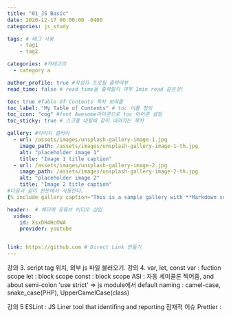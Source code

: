 ```yaml
---
title: "01_JS Basic"
date: 2020-12-17 00:00:00 -0400
categories: js_study

tags: # 태그 사용
    - tag1
    - tag2

categories: #카테고리
  - category a

author_profile: true #작성자 프로필 출력여부
read_time: false # read_time을 출력할지 여부 1min read 같은것!

toc: true #Table Of Contents 목차 보여줌
toc_label: "My Table of Contents" # toc 이름 정의
toc_icon: "cog" #font Awesome아이콘으로 toc 아이콘 설정
toc_sticky: true # 스크롤 내릴때 같이 내려가는 목차

gallery: #이미지 갤러리
  - url: /assets/images/unsplash-gallery-image-1.jpg
    image_path: /assets/images/unsplash-gallery-image-1-th.jpg
    alt: "placeholder image 1"
    title: "Image 1 title caption"
  - url: /assets/images/unsplash-gallery-image-2.jpg
    image_path: /assets/images/unsplash-gallery-image-2-th.jpg
    alt: "placeholder image 2"
    title: "Image 2 title caption"
#다음과 같이 본문에서 사용한다.
{% include gallery caption="This is a sample gallery with **Markdown support**." %}

header:  # 헤더에 유튜브 비디오 삽입
  video:
    id: XsxDH4HcOWA
    provider: youtube


link: https://github.com # Direct Link 만들기
---
```


강의 3. script tag 위치, 외부 js 파일 불러오기.
강의 4. var, let, const
var : fuction scope
let : block scope
const : block scope
ASI : 자동 세미콜론 찍어줌, and about semi-colon
'use strict' => js module에서 default 
naming : camel-case, snake_case(PHP), UpperCamelCase(class)

강의 5
ESLint : JS Liner tool that identifing and reporting 잠재적 이슈 
Prettier :